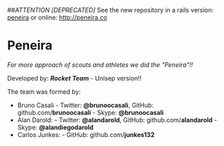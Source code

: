 ##*ATTENTION [DEPRECATED]*
See the new repository in a rails version: [peneira](https://github.com/brunoocasali/peneira) or online: http://peneira.co

Peneira
==
*For more approach of scouts and athletes we did the "Peneira"!!*

Developed by: ***Rocket Team*** - Unisep version!!

The team was formed by:

- Bruno Casali - Twitter: **@brunoocasali**, GitHub: github.com/**brunoocasali** - Skype: **@brunoocasali** 
- Alan Darold: - Twitter: **@alandarold**, GitHub: github.com/**alandarold** - Skype: **@alandiegodarold**
- Carlos Junkes: - GitHub: github.com/**junkes132**
